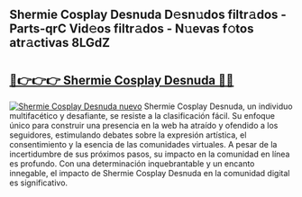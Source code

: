 ## Shermie Cosplay Desnuda D𝚎sn𝚞dos filtr𝚊dos - Parts-qrC Vid𝚎os filtr𝚊dos - N𝚞evas f𝚘tos atr𝚊ctivas 8LGdZ

# <h2><a href="http://mb90c8.tromn.icu/?c=Shermie+Cosplay+Desnuda">🔗👉👉👉 Shermie Cosplay Desnuda 🔗🔗</a></h2>

[![Shermie Cosplay Desnuda nuevo](https://i.imgur.com/pEAQMta.gif)](http://mb90c8.tromn.icu/?c=Shermie+Cosplay+Desnuda)
Shermie Cosplay Desnuda, un individuo multifacético y desafiante, se resiste a la clasificación fácil. Su enfoque único para construir una presencia en la web ha atraído y ofendido a los seguidores, estimulando debates sobre la expresión artística, el consentimiento y la esencia de las comunidades virtuales. A pesar de la incertidumbre de sus próximos pasos, su impacto en la comunidad en línea es profundo. Con una determinación inquebrantable y un encanto innegable, el impacto de Shermie Cosplay Desnuda en la comunidad digital es significativo.
